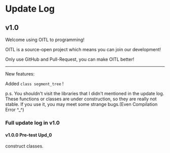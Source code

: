 # Update Log

## v1.0

Welcome using OITL to programming!

OITL is a source-open project which means you can join our development!

Only use GitHub and Pull-Request, you can make OITL better!

---

New features:

Added `class segment_tree` !

p.s. You shouldn't visit the libraries that I didn't mentioned in the update log. These functions or classes are under construction, so they are really not stable. If you use it, you may meet some strange bugs.(Even Compilation Error ^_^)

### Full update log in v1.0



#### v1.0.0 Pre-test Upd_0

construct classes.
